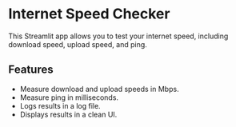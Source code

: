 # Internet Speed Checker

This Streamlit app allows you to test your internet speed, including download speed, upload speed, and ping.

## Features
- Measure download and upload speeds in Mbps.
- Measure ping in milliseconds.
- Logs results in a log file.
- Displays results in a clean UI.


